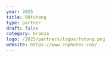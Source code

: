 ```yaml
---
year: 2025
title: 08futong
type: partner
draft: false
category: bronze
logo: /2025/partners/logos/futong.png
website: https://www.cnphotec.com/
---
```

